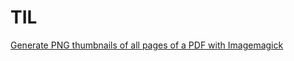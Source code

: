 # TIL

[Generate PNG thumbnails of all pages of a PDF with Imagemagick](https://github.com/jonasreinsch/til/blob/main/imagemagick/generate-thumbnails-of-all-pages-of-a-pdf.md)
